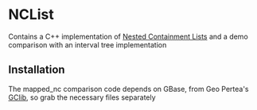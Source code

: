 # NCList
Contains a C++ implementation of [Nested Containment Lists](https://academic.oup.com/bioinformatics/article/23/11/1386/199545) and a demo comparison with an interval tree implementation

## Installation
The mapped_nc comparison code depends on GBase, from Geo Pertea's [GClib](https://github.com/gpertea/gclib), so grab the necessary files separately
